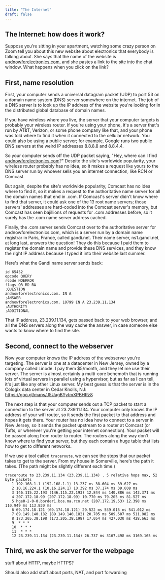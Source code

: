 ```yaml
---
title: "The Internet"
draft: false
---
```


## The Internet: how does it work?

Suppose you're sitting in your apartment, watching some crazy person on Zoom tell you about this new website about electronics that everybody is talking about. She says that the name of the website is [andnowforelectronics.com](http://andnowforelectronics.com), and she pastes a link to the site into the chat window. What happens when you click on the link?

## First, name resolution

First, your computer sends a universal datagram packet (UDP) to port 53 on a domain name system (DNS) server somewhere on the internet. The job of a DNS server is to look up the IP address of the website you're looking for in the distributed global database of domain names.

If you have wireless where you live, the server that your computer targets is probably your wireless router. If you're using your phone, it's a server that's run by AT&T, Verizon, or some phone company like that, and your phone was told where to find it when it connected to the cellular network. You could also be using a public server; for example, Google runs two public DNS servers at the weird IP addresses 8.8.8.8 and 8.8.4.4.

So your computer sends off the UDP packet saying, "Hey, where can I find [andnowforelectronics.com](http://andnowforelectronics.com)?" Despite the site's worldwide popularity, your wireless router probably has no idea, so it makes a request like yours to the DNS server run by whoever sells you an internet connection, like RCN or Comcast.

But again, despite the site's worldwide popularity, Comcast has no idea where to find it, so it makes a request to the authoritative name server for all the domain names that end in .com. If Comcast's server didn't know where to find that server, it could ask one of the 13 root name servers; those servers' addresses are hard-coded into the Comcast server's memory, but Comcast has seen bajillions of requests for .com addresses before, so it surely has the .com name server address cached.

Finally, the .com server sends Comcast over to the authoritative server for andnowforelectronics.com, which is a server run by a domain name registrar in Paris, France, called gandi.net. Their name server, ns1.gandi.net, at long last, answers the question! They do this because I paid them to register the domain name and provide these DNS services, and they know the right IP address because I typed it into their website last summer.

Here's what the Gandi name server sends back:

    id 65452
    opcode QUERY
    rcode NOERROR
    flags QR RD RA
    ;QUESTION
    andnowforelectronics.com. IN A
    ;ANSWER
    andnowforelectronics.com. 10799 IN A 23.239.11.134
    ;AUTHORITY
    ;ADDITIONAL

That IP address, 23.239.11.134, gets passed back to your web browser, and all the DNS servers along the way cache the answer, in case someone else wants to know where to find the site.

## Second, connect to the webserver

Now your computer knows the IP address of the webserver you're targeting. The server is one at a datacenter in New Jersey, owned by a company called Linode. I pay them $5/month, and they let me use their server. The server is almost certainly a multi-core behemoth that is running lots of virtual servers in parallel using a hypervisor, but as far as I can tell, it's just like any other Linux server. My best guess is that the server is in the Cologix data center in Cedar Knolls, NJ: https://goo.gl/maps/J5UagBYytmXPBHRz8

The next step is that your computer sends out a TCP packet to start a connection to the server at 23.239.11.134. Your computer only knows the IP address of your wifi router, so it sends the first packet to that address and hopes it gets there. Your router has no idea how to connect to a server in New Jersey, so it sends the packet upstream to a router at Comcast (or Tufts, or wherever you're getting your internet connection). Your packet will be passed along from router to router. The routers along the way don't know where to find your server, but they each contain a huge table that lists how to get to different networks.

If we use a tool called `traceroute`, we can see the steps that our packet takes to get to the server. From my house in Somerville, here's the path it takes. (The path might be slightly different each time.)

    traceroute to 23.239.11.134 (23.239.11.134) , 5 relative hops max, 52 byte packets
       1 192.168.1.1 (192.168.1.1) 13.237 ms 38.604 ms 39.627 ms
       2 10.16.224.1 (10.16.224.1) 10.392 ms 37.174 ms 39.008 ms
       3 146.115.22.193 (146.115.22.193) 12.844 ms 140.886 ms 143.371 ms
       4 207.172.18.99 (207.172.18.99) 10.770 ms 79.205 ms 81.527 ms
       5 hge0-2-0-0.border1.bos.ma.rcn.net (207.172.19.53) 12.398 ms 110.949 ms 113.830 ms
       6 69.174.18.121 (69.174.18.121) 29.522 ms 539.015 ms 541.012 ms
       7 89.149.140.182 (89.149.140.182) 20.705 ms 509.607 ms 511.082 ms
       8 173.205.38.198 (173.205.38.198) 17.054 ms 427.030 ms 428.663 ms
       9  * * *
       10  * * *
       11  * * *
       12 23.239.11.134 (23.239.11.134) 26.737 ms 3167.498 ms 3169.165 ms


## Third, we ask the server for the webpage

stuff about HTTP, maybe HTTPS?

Should also add stuff about ports, NAT, and port forwarding
